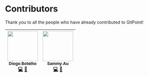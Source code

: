 # Contributors

Thank you to all the people who have already contributed to GitPoint!

<!-- ALL-CONTRIBUTORS-LIST:START - Do not remove or modify this section -->
<!-- prettier-ignore -->
| [<img src="https://avatars0.githubusercontent.com/u/41216155?v=4" width="100px;"/><br /><sub><b>Diogo Botelho</b></sub>](https://github.com/diogo-botelho)<br /> [💻](https://github.com/diogo-botelho/busk-app/commits?author=diogo-botelho "Code") [🐛](https://github.com/diogo-botelho/busk-app/issues/created_by/diogo-botelho "Bug reports") | [<img src="https://avatars0.githubusercontent.com/u/69769431?v=4" width="100px;"/><br /><sub><b>Sammy Au</b></sub>](https://github.com/samau3)<br />[💻](https://github.com/diogo-botelho/busk-app/commits?author=samau3 "Code") [🐛](https://github.com/diogo-botelho/busk-app/issues/created_by/samau3 "Bug reports") |
| :---: | :---: |
<!-- ALL-CONTRIBUTORS-LIST:END -->
